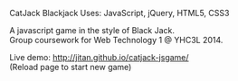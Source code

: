 CatJack Blackjack 
Uses: JavaScript, jQuery, HTML5, CSS3  

A javascript game in the style of Black Jack.  
Group coursework for Web Technology 1 @ YHC3L 2014.

Live demo: http://jitan.github.io/catjack-jsgame/  
(Reload page to start new game)
